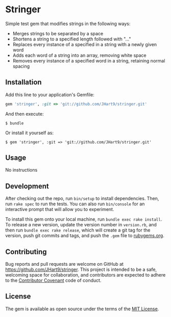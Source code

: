 # Stringer

Simple test gem that modifies strings in the following ways:
- Merges strings to be separated by a space
- Shortens a string to a specified length followed with "..."
- Replaces every instance of a specified in a string with a newly given word
- Adds each word of a string into an array, removing white space
- Removes every instance of a specified word in a string, retaining normal spacing

## Installation

Add this line to your application's Gemfile:

```ruby
gem 'stringer', :git => 'git://github.com/JHart9/stringer.git'
```

And then execute:

    $ bundle

Or install it yourself as:

    $ gem 'stringer', :git => 'git://github.com/JHart9/stringer.git'

## Usage

No instructions

## Development

After checking out the repo, run `bin/setup` to install dependencies. Then, run `rake spec` to run the tests. You can also run `bin/console` for an interactive prompt that will allow you to experiment.

To install this gem onto your local machine, run `bundle exec rake install`. To release a new version, update the version number in `version.rb`, and then run `bundle exec rake release`, which will create a git tag for the version, push git commits and tags, and push the `.gem` file to [rubygems.org](https://rubygems.org).

## Contributing

Bug reports and pull requests are welcome on GitHub at https://github.com/JHart9/stringer. This project is intended to be a safe, welcoming space for collaboration, and contributors are expected to adhere to the [Contributor Covenant](http://contributor-covenant.org) code of conduct.


## License

The gem is available as open source under the terms of the [MIT License](http://opensource.org/licenses/MIT).
